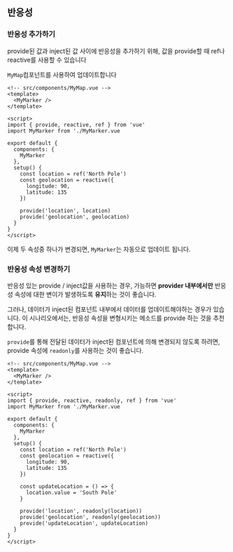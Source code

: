 ## 반응성



### 반응성 추가하기

provide된 값과 inject된 값 사이에 반응성을 추가하기 위해, 값을 provide할 때 ref나 reactive를 사용할 수 있습니다

`MyMap`컴포넌트를 사용하여 업데이트합니다

```vue
<!-- src/components/MyMap.vue -->
<template>
  <MyMarker />
</template>

<script>
import { provide, reactive, ref } from 'vue'
import MyMarker from './MyMarker.vue

export default {
  components: {
    MyMarker
  },
  setup() {
    const location = ref('North Pole')
    const geolocation = reactive({
      longitude: 90,
      latitude: 135
    })

    provide('location', location)
    provide('geolocation', geolocation)
  }
}
</script>
```

이제 두 속성중 하나가 변경되면, `MyMarker`는 자동으로 업데이트 됩니다.



### 반응성 속성 변경하기

반응성 있는 provide / inject값을 사용하는 경우, 가능하면 **provider 내부에서만** 반응성 속성에 대한 변이가 발생하도록 **유지**하는 것이 좋습니다.

그러나, 데이터가 inject된 컴포넌트 내부에서 데이터를 업데이트해야하는 경우가 있습니다. 이 시나리오에서는, 반응성 속성을 변형시키는 메소드를 provide 하는 것을 추천합니다.

`provide`를 통해 전달된 데이터가 inject된 컴포넌트에 의해 변경되지 않도록 하려면, provide 속성에 `readonly`를 사용하는 것이 좋습니다.

```vue
<!-- src/components/MyMap.vue -->
<template>
  <MyMarker />
</template>

<script>
import { provide, reactive, readonly, ref } from 'vue'
import MyMarker from './MyMarker.vue

export default {
  components: {
    MyMarker
  },
  setup() {
    const location = ref('North Pole')
    const geolocation = reactive({
      longitude: 90,
      latitude: 135
    })

    const updateLocation = () => {
      location.value = 'South Pole'
    }

    provide('location', readonly(location))
    provide('geolocation', readonly(geolocation))
    provide('updateLocation', updateLocation)
  }
}
</script>
```

